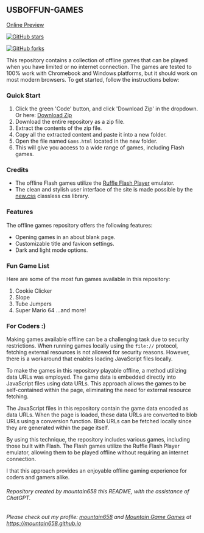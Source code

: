 ## USBOFFUN-GAMES
[Online Preview](https://gams-offline.github.io/Gams/Gams.html)

[![GitHub stars](https://img.shields.io/github/stars/Gams-Offline/Gams.svg)](https://github.com/Gams-Offline/Gams/stargazers)

[![GitHub forks](https://img.shields.io/github/forks/Gams-Offline/Gams.svg)](https://github.com/Gams-Offline/Gams/network/members)

This repository contains a collection of offline games that can be played when you have limited or no internet connection. The games are tested to 100% work with Chromebook and Windows platforms, but it should work on most modern browsers. To get started, follow the instructions below:

### Quick Start

1. Click the green 'Code' button, and click 'Download Zip' in the dropdown. Or here: [Download Zip]([https://github.com/TealUnblocker/USBOFFUN-GAMES/archive/refs/heads/main.zip]())
2. Download the entire repository as a zip file.
3. Extract the contents of the zip file.
4. Copy all the extracted content and paste it into a new folder.
5. Open the file named `Gams.html` located in the new folder.
6. This will give you access to a wide range of games, including Flash games.

### Credits

- The offline Flash games utilize the [Ruffle Flash Player](https://ruffle.rs) emulator.
- The clean and stylish user interface of the site is made possible by the [new.css](https://github.com/xz/new.css-site/tree/master) classless css library.

### Features

The offline games repository offers the following features:

- Opening games in an about blank page.
- Customizable title and favicon settings.
- Dark and light mode options.

### Fun Game List

Here are some of the most fun games available in this repository:
1. Cookie Clicker
2. Slope
3. Tube Jumpers
4. Super Mario 64
...and more!

### For Coders :)

Making games available offline can be a challenging task due to security restrictions. When running games locally using the `file://` protocol, fetching external resources is not allowed for security reasons. However, there is a workaround that enables loading JavaScript files locally.

To make the games in this repository playable offline, a method utilizing data URLs was employed. The game data is embedded directly into JavaScript files using data URLs. This approach allows the games to be self-contained within the page, eliminating the need for external resource fetching.

The JavaScript files in this repository contain the game data encoded as data URLs. When the page is loaded, these data URLs are converted to blob URLs using a conversion function. Blob URLs can be fetched locally since they are generated within the page itself.

By using this technique, the repository includes various games, including those built with Flash. The Flash games utilize the Ruffle Flash Player emulator, allowing them to be played offline without requiring an internet connection.

I that this approach provides an enjoyable offline gaming experience for coders and gamers alike.

###### Repository created by mountain658 this README, with the assistance of ChatGPT.
###### Please check out my profile: [mountain658](https://github.com/mountain658) and [Mountain Game Games](https://github.com/mountain658/mountain658.github.io) at https://mountain658.github.io
